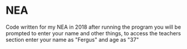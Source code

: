 # NEA
Code written for my NEA in 2018
after running the program you will be prompted to enter your name and other things, to access the teachers section enter your name as "Fergus" and age as "37"
